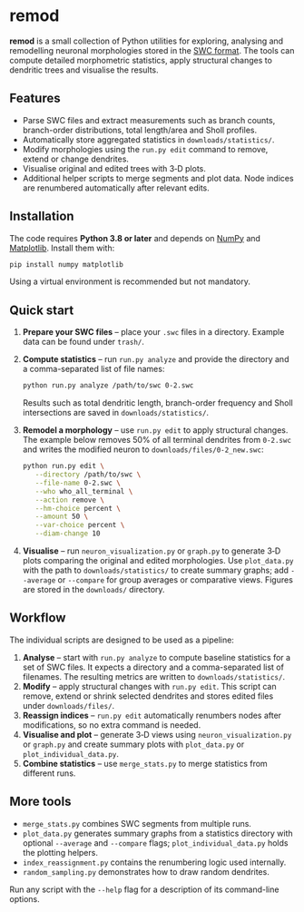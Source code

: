 # remod

**remod** is a small collection of Python utilities for exploring, analysing and
remodelling neuronal morphologies stored in the
[SWC format](http://www.neuronland.org/NLMorphologyConverter/MorphologyFormats/SWC/).
The tools can compute detailed morphometric statistics, apply structural changes
to dendritic trees and visualise the results.

## Features

- Parse SWC files and extract measurements such as branch counts, branch-order
  distributions, total length/area and Sholl profiles.
- Automatically store aggregated statistics in `downloads/statistics/`.
- Modify morphologies using the `run.py edit` command to remove, extend or
  change dendrites.
- Visualise original and edited trees with 3‑D plots.
- Additional helper scripts to merge segments and plot data. Node indices are
  renumbered automatically after relevant edits.

## Installation

The code requires **Python 3.8 or later** and depends on
[NumPy](https://numpy.org/) and [Matplotlib](https://matplotlib.org/).
Install them with:

```bash
pip install numpy matplotlib
```

Using a virtual environment is recommended but not mandatory.

## Quick start

1. **Prepare your SWC files** – place your `.swc` files in a directory. Example
   data can be found under `trash/`.

2. **Compute statistics** – run `run.py analyze` and provide
   the directory and a comma-separated list of file names:

   ```bash
   python run.py analyze /path/to/swc 0-2.swc
   ```

   Results such as total dendritic length, branch-order frequency and Sholl
   intersections are saved in `downloads/statistics/`.

3. **Remodel a morphology** – use `run.py edit` to apply structural changes.
   The example below removes 50% of all terminal dendrites from `0-2.swc` and
   writes the modified neuron to `downloads/files/0-2_new.swc`:

   ```bash
   python run.py edit \
      --directory /path/to/swc \
      --file-name 0-2.swc \
      --who who_all_terminal \
      --action remove \
      --hm-choice percent \
      --amount 50 \
      --var-choice percent \
      --diam-change 10
   ```

4. **Visualise** – run `neuron_visualization.py` or `graph.py` to generate 3‑D
   plots comparing the original and edited morphologies. Use `plot_data.py` with
   the path to `downloads/statistics/` to create summary graphs; add
   `--average` or `--compare` for group averages or comparative views.
   Figures are stored in the `downloads/` directory.

## Workflow

The individual scripts are designed to be used as a pipeline:

1. **Analyse** – start with `run.py analyze` to compute baseline statistics for a
   set of SWC files. It expects a directory and a comma-separated list of
   filenames. The resulting metrics are written to
   `downloads/statistics/`.
2. **Modify** – apply structural changes with `run.py edit`.
   This script can remove, extend or shrink selected dendrites and stores edited files under `downloads/files/`.
3. **Reassign indices** – `run.py edit` automatically renumbers nodes after
   modifications, so no extra command is needed.
4. **Visualise and plot** – generate 3‑D views using `neuron_visualization.py`
   or `graph.py` and create summary plots with `plot_data.py` or
   `plot_individual_data.py`.
5. **Combine statistics** – use `merge_stats.py` to merge statistics from
   different runs.

## More tools

- `merge_stats.py` combines SWC segments from multiple runs.
- `plot_data.py` generates summary graphs from a statistics directory with
  optional `--average` and `--compare` flags; `plot_individual_data.py` holds
  the plotting helpers.
- `index_reassignment.py` contains the renumbering logic used internally.
- `random_sampling.py` demonstrates how to draw random dendrites.

Run any script with the `--help` flag for a description of its command-line
options.
